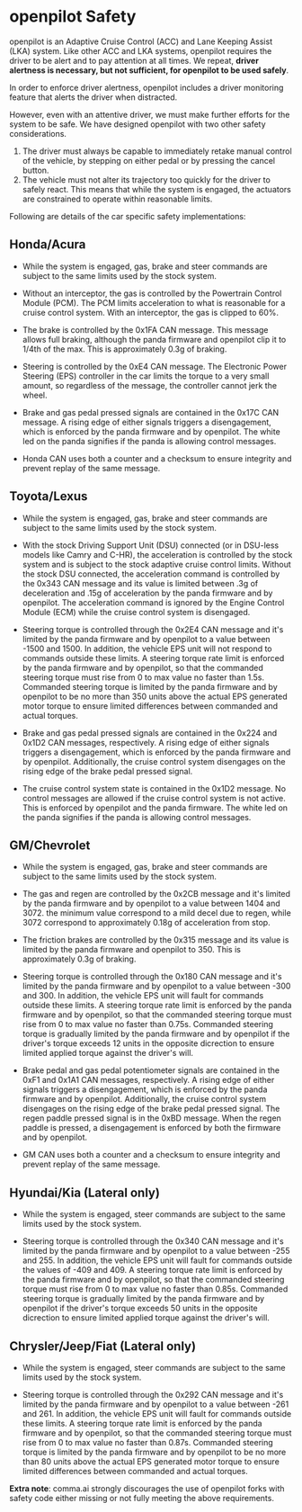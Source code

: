 openpilot Safety
======

openpilot is an Adaptive Cruise Control (ACC) and Lane Keeping Assist (LKA) system. 
Like other ACC and LKA systems, openpilot requires the driver to be alert and to 
pay attention at all times. We repeat, **driver alertness is necessary, but not 
sufficient, for openpilot to be used safely**.

In order to enforce driver alertness, openpilot includes a driver monitoring feature
that alerts the driver when distracted.

However, even with an attentive driver, we must make further efforts for the system to be
safe. We have designed openpilot with two other safety considerations.

1. The driver must always be capable to immediately retake manual control of the vehicle, 
   by stepping on either pedal or by pressing the cancel button.
2. The vehicle must not alter its trajectory too quickly for the driver to safely
   react. This means that while the system is engaged, the actuators are constrained
   to operate within reasonable limits.

Following are details of the car specific safety implementations:

Honda/Acura
------

  - While the system is engaged, gas, brake and steer commands are subject to the same limits used by
    the stock system.

  - Without an interceptor, the gas is controlled by the Powertrain Control Module (PCM). 
    The PCM limits acceleration to what is reasonable for a cruise control system.  With an
    interceptor, the gas is clipped to 60%.

  - The brake is controlled by the 0x1FA CAN message. This message allows full
    braking, although the panda firmware and openpilot clip it to 1/4th of the max.
    This is approximately 0.3g of braking.

  - Steering is controlled by the 0xE4 CAN message. The Electronic Power Steering (EPS) 
    controller in the car limits the torque to a very small amount, so regardless of the 
    message, the controller cannot jerk the wheel.

  - Brake and gas pedal pressed signals are contained in the 0x17C CAN message. A rising edge of
    either signals triggers a disengagement, which is enforced by the panda firmware and by openpilot. The
    white led on the panda signifies if the panda is allowing control messages.

  - Honda CAN uses both a counter and a checksum to ensure integrity and prevent
    replay of the same message.

Toyota/Lexus
------

  - While the system is engaged, gas, brake and steer commands are subject to the same limits used by
    the stock system.

  - With the stock Driving Support Unit (DSU) connected (or in DSU-less models like Camry and C-HR),
    the acceleration is controlled by the stock system and is subject to the stock adaptive cruise
    control limits. Without the stock DSU connected, the acceleration command is controlled by the
    0x343 CAN message and its value is limited between .3g of deceleration and .15g of acceleration
    by the panda firmware and by openpilot. The acceleration command is ignored by the Engine Control
    Module (ECM) while the cruise control system is disengaged.

  - Steering torque is controlled through the 0x2E4 CAN message and it's limited by the panda firmware and by
    openpilot to a value between -1500 and 1500. In addition, the vehicle EPS unit will not respond to
    commands outside these limits.  A steering torque rate limit is enforced by the panda firmware and by
    openpilot, so that the commanded steering torque must rise from 0 to max value no faster than
    1.5s. Commanded steering torque is limited by the panda firmware and by openpilot to be no more than 350
    units above the actual EPS generated motor torque to ensure limited differences between
    commanded and actual torques.

  - Brake and gas pedal pressed signals are contained in the 0x224 and 0x1D2 CAN messages,
    respectively. A rising edge of either signals triggers a disengagement, which is enforced by the
    panda firmware and by openpilot. Additionally, the cruise control system disengages on the rising edge of
    the brake pedal pressed signal.

  - The cruise control system state is contained in the 0x1D2 message. No control messages are
    allowed if the cruise control system is not active. This is enforced by openpilot and the
    panda firmware. The white led on the panda signifies if the panda is allowing control messages.

GM/Chevrolet
------

  - While the system is engaged, gas, brake and steer commands are subject to the same limits used by
    the stock system.

  - The gas and regen are controlled by the 0x2CB message and it's limited by the panda firmware and by
    openpilot to a value between 1404 and 3072. the minimum value correspond to a mild decel due to regen,
    while 3072 correspond to approximately 0.18g of acceleration from stop.

  - The friction brakes are controlled by the 0x315 message and its value is limited by the panda firmware
    and openpilot to 350. This is approximately 0.3g of braking.

  - Steering torque is controlled through the 0x180 CAN message and it's limited by the panda firmware and by
    openpilot to a value between -300 and 300. In addition, the vehicle EPS unit will fault for
    commands outside these limits.  A steering torque rate limit is enforced by the panda firmware and by
    openpilot, so that the commanded steering torque must rise from 0 to max value no faster than
    0.75s. Commanded steering torque is gradually limited by the panda firmware and by openpilot if the driver's
    torque exceeds 12 units in the opposite dicrection to ensure limited applied torque against the
    driver's will.

  - Brake pedal and gas pedal potentiometer signals are contained in the 0xF1 and 0x1A1 CAN messages,
    respectively. A rising edge of either signals triggers a disengagement, which is enforced by the
    panda firmware and by openpilot. Additionally, the cruise control system disengages on the rising edge of
    the brake pedal pressed signal. The regen paddle pressed signal is in the 0xBD message. When the
    regen paddle is pressed, a disengagement is enforced by both the firmware and by openpilot.

  - GM CAN uses both a counter and a checksum to ensure integrity and prevent
    replay of the same message.

Hyundai/Kia (Lateral only)
------

  - While the system is engaged, steer commands are subject to the same limits used by
    the stock system.

  - Steering torque is controlled through the 0x340 CAN message and it's limited by the panda firmware and by
    openpilot to a value between -255 and 255. In addition, the vehicle EPS unit will fault for
    commands outside the values of -409 and 409. A steering torque rate limit is enforced by the panda firmware and by
    openpilot, so that the commanded steering torque must rise from 0 to max value no faster than
    0.85s. Commanded steering torque is gradually limited by the panda firmware and by openpilot if the driver's
    torque exceeds 50 units in the opposite dicrection to ensure limited applied torque against the
    driver's will.

Chrysler/Jeep/Fiat (Lateral only)
------

  - While the system is engaged, steer commands are subject to the same limits used by
    the stock system.

  - Steering torque is controlled through the 0x292 CAN message and it's limited by the panda firmware and by
    openpilot to a value between -261 and 261. In addition, the vehicle EPS unit will fault for
    commands outside these limits. A steering torque rate limit is enforced by the panda firmware and by
    openpilot, so that the commanded steering torque must rise from 0 to max value no faster than
    0.87s. Commanded steering torque is limited by the panda firmware and by openpilot to be no more than 80
    units above the actual EPS generated motor torque to ensure limited differences between
    commanded and actual torques.


**Extra note**: comma.ai strongly discourages the use of openpilot forks with safety code either missing or
  not fully meeting the above requirements.
